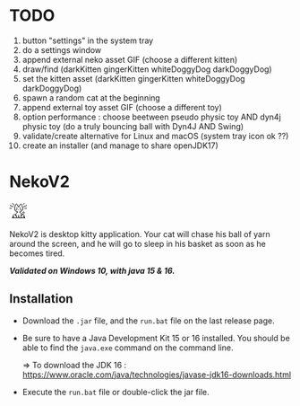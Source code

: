 # TODO

1. button "settings" in the system tray
2. do a settings window
3. append external neko asset GIF (choose a different kitten)
4. draw/find (darkKitten gingerKitten whiteDoggyDog darkDoggyDog)
5. set the kitten asset (darkKitten gingerKitten whiteDoggyDog darkDoggyDog)
6. spawn a random cat at the beginning
7. append external toy asset GIF (choose a different toy)
8. option performance : choose beetween pseudo physic toy AND dyn4j physic toy (do a truly bouncing ball with Dyn4J AND Swing)
9. validate/create alternative for Linux and macOS (system tray icon ok ??)
10. create an installer (and manage to share openJDK17)


# NekoV2

![Neko](https://github.com/Aqueuse/NekoV2/blob/master/src/neko/images/wakeUp.GIF)

NekoV2 is desktop kitty application. Your cat will chase his ball of yarn around the screen,
and he will go to sleep in his basket as soon as he becomes tired.

***Validated on Windows 10, with java 15 & 16.***

## Installation 

* Download the `.jar` file, and the `run.bat` file on the last release page.

* Be sure to have a Java Development Kit 15 or 16 installed.
  You should be able to find the `java.exe` command on the command line.
  
  => To download the JDK 16 : https://www.oracle.com/java/technologies/javase-jdk16-downloads.html

* Execute the `run.bat` file or double-click the jar file.

